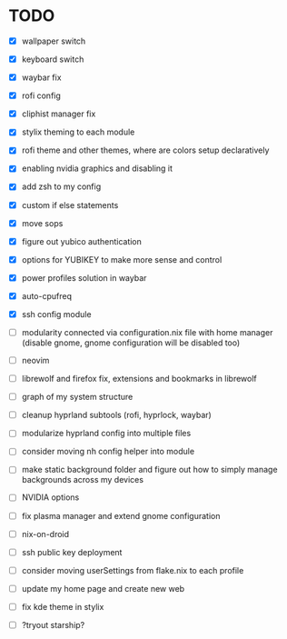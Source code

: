 # TODO

- [x] wallpaper switch
- [x] keyboard switch
- [x] waybar fix
- [x] rofi config
- [x] cliphist manager fix
- [x] stylix theming to each module
- [x] rofi theme and other themes, where are colors setup declaratively
- [x] enabling nvidia graphics and disabling it
- [x] add zsh to my config
- [x] custom if else statements
- [x] move sops
- [x] figure out yubico authentication
- [x] options for YUBIKEY to make more sense and control
- [x] power profiles solution in waybar
- [x] auto-cpufreq
- [x] ssh config module
- [ ] modularity connected via configuration.nix file with home manager (disable gnome, gnome configuration will be disabled too)
- [ ] neovim
- [ ] librewolf and firefox fix, extensions and bookmarks in librewolf
- [ ] graph of my system structure
- [ ] cleanup hyprland subtools (rofi, hyprlock, waybar)
- [ ] modularize hyprland config into multiple files
- [ ] consider moving nh config helper into module
- [ ] make static background folder and figure out how to simply manage backgrounds across my devices
- [ ] NVIDIA options
- [ ] fix plasma manager and extend gnome configuration
- [ ] nix-on-droid
- [ ] ssh public key deployment
- [ ] consider moving userSettings from flake.nix to each profile

- [ ] update my home page and create new web
- [ ] fix kde theme in stylix
- [ ] ?tryout starship?
